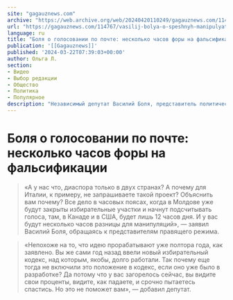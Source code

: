 ```yaml
---
site: "gagauznews.com"
archive: "https://web.archive.org/web/20240420110249/gagauznews.com/114767/vasilij-bolya-o-speshnyh-manipulyatsiyah-pas-c-izbiratelnym-kodeksom-eto-ne-pomozhet-vam.html"
url: "https://gagauznews.com/114767/vasilij-bolya-o-speshnyh-manipulyatsiyah-pas-c-izbiratelnym-kodeksom-eto-ne-pomozhet-vam.html"
language: ru
title: "Боля о голосовании по почте: несколько часов форы на фальсификации"
publication: '[[Gagauznews]]'
published: '2024-03-22T07:39:03+00:00'
author: Ольга Л.
section:
- Видео
- Выбор редакции
- Общество
- Политика
- Популярное
description: "Независимый депутат Василий Боля, представитель политического бюро партии «Renastere-Возрождение», выступил в парламенте с очень острыми замечаниями по поводу будущих выборов, в частности, проекта по голосованию по почте. Он обратил внимание на очень интересный аспект: «А у нас что, диаспора только в двух странах? А почему для Италии, к примеру, не запрашиваете такой проект? Объяснить вам почему? Все дело в часовых поясах, когда в Молдове уже будут закрыты избирательные участки и начнут подсчитывать голоса, там, в Канаде и в США, будет лишь 12 часов дня. И у вас будут несколько часов разницы для манипуляций», — заявил Василий Боля, обращаясь к представителям […]"
---
```


# Боля о голосовании по почте: несколько часов форы на фальсификации

> «А у нас что, диаспора только в двух странах? А почему для Италии, к примеру, не запрашиваете такой проект? Объяснить вам почему? Все дело в часовых поясах, когда в Молдове уже будут закрыты избирательные участки и начнут подсчитывать голоса, там, в Канаде и в США, будет лишь 12 часов дня. И у вас будут несколько часов разницы для манипуляций», — заявил Василий Боля, обращаясь к представителям правящего режима.

> «Непохоже на то, что идею прорабатывают уже полтора года, как заявлено. Вы же сами год назад ввели новый избирательный кодекс, над которым, якобы, долго работали. Так почему еще тогда не включили это положение в кодекс, если оно уже было в разработке? Да потому что у вас загорелось сейчас, вы видите свои проценты, видите, как падаете, и срочно пытаетесь спастись. Но это не поможет вам», — добавил депутат.